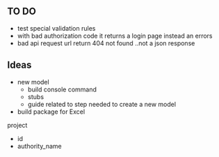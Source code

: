 ## TO DO
- test special validation rules
- with bad authorization code it returns a login page instead an errors
- bad api request url return 404 not found ..not a json response

## Ideas

- new model 
  - build console command 
  - stubs
  - guide related to step needed to create a new model
- build package for Excel



project 
  - id
  - authority_name
